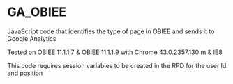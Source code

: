 # GA_OBIEE
JavaScript code that identifies the type of page in OBIEE and sends it to Google Analytics

Tested on OBIEE 11.1.1.7 & OBIEE 11.1.1.9 with Chrome 43.0.2357.130 m & IE8

This code requires session variables to be created in the RPD for the user Id and position
